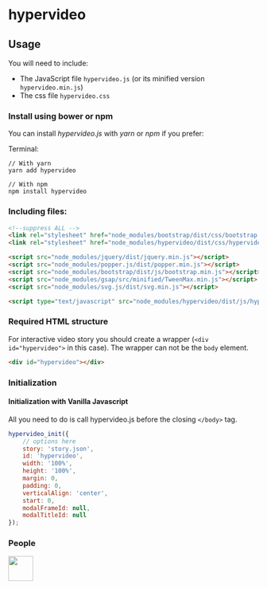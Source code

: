 # hypervideo

## Usage
You will need to include:
 - The JavaScript file `hypervideo.js` (or its minified version `hypervideo.min.js`)
 - The css file `hypervideo.css`

### Install using bower or npm
You can install *hypervideo.js* with *yarn* or *npm* if you prefer:

Terminal:
```shell
// With yarn
yarn add hypervideo

// With npm
npm install hypervideo
```

### Including files:
```html
<!--suppress ALL -->
<link rel="stylesheet" href="node_modules/bootstrap/dist/css/bootstrap.min.css">
<link rel="stylesheet" href="node_modules/hypervideo/dist/css/hypervideo.css">

<script src="node_modules/jquery/dist/jquery.min.js"></script>
<script src="node_modules/popper.js/dist/popper.min.js"></script>
<script src="node_modules/bootstrap/dist/js/bootstrap.min.js"></script>
<script src="node_modules/gsap/src/minified/TweenMax.min.js"></script>
<script src="node_modules/svg.js/dist/svg.min.js"></script>

<script type="text/javascript" src="node_modules/hypervideo/dist/js/hypervideo.js"></script>
```

### Required HTML structure

For interactive video story you should create a wrapper (`<div id="hypervideo">` in this case). The wrapper can not be the `body` element.
```html
<div id="hypervideo"></div>
```

### Initialization

#### Initialization with Vanilla Javascript
All you need to do is call hypervideo.js before the closing `</body>` tag.

```javascript
hypervideo_init({
    // options here
    story: 'story.json',
    id: 'hypervideo',
    width: '100%',
    height: '100%',
    margin: 0,
    padding: 0,
    verticalAlign: 'center',
    start: 0,
    modalFrameId: null,
    modalTitleId: null
});
```
### People
<a href="https://github.com/dmakaridze" target="_blank" rel="nofollow">
	<img src="https://avatars1.githubusercontent.com/u/6157971?s=460&v=4" width="50">
</a>

#